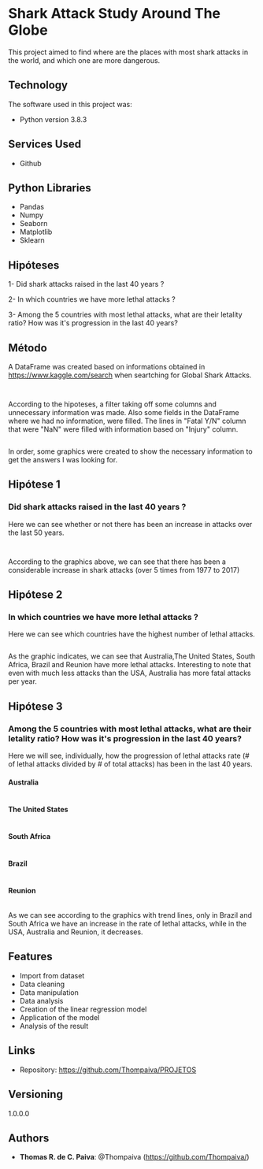 <p align="center">
<img src="https://github.com/Thompaiva/PROJETOS/blob/main/screenshots/tubarao2.png" alt="" border="0">
</p>

# Shark Attack Study Around The Globe



This project aimed to find where are the places with most shark attacks in the world, and which one are more dangerous.

## Technology

The software  used in this project was:

* Python version  3.8.3

## Services Used

* Github


## Python Libraries

* Pandas
* Numpy
* Seaborn
* Matplotlib
* Sklearn



## Hipóteses

1- Did shark attacks raised in the last 40 years ?

2- In which countries we have more lethal attacks ?

3- Among the 5 countries with most lethal attacks, what are their letality ratio? How was it's progression in the last 40 years?



## Método

A DataFrame was created based on informations obtained in https://www.kaggle.com/search when seartching for Global Shark Attacks.
<p align="center">
<img src="https://github.com/Thompaiva/PROJETOS/blob/main/screenshots/tabela_original.png" alt="" border="0">
</p>
<p align="center">
<img src="https://github.com/Thompaiva/PROJETOS/blob/main/screenshots/colunasiniciais.png" alt="" border="0">
</p>
 

According to the hipoteses, a filter taking off some columns and unnecessary information was made. Also some fields in the DataFrame where we had no information, were filled.
The lines in "Fatal Y/N" column that were "NaN" were filled with information based on "Injury" column.
 <p align="center">
<img src="https://github.com/Thompaiva/PROJETOS/blob/main/screenshots/tabeltafiltrada.png" alt="" border="0">
</p>
In order, some graphics were created to show the necessary information to get the answers I was looking for.
  


## Hipótese 1

### Did shark attacks raised in the last 40 years ?

Here we can see whether or not there has been an increase in attacks over the last 50 years.

<p align="center">
<img src="https://github.com/Thompaiva/PROJETOS/blob/main/screenshots/ataquesXano.png" alt="" border="0">
</p>
<p align="center">
<img src="https://github.com/Thompaiva/PROJETOS/blob/main/screenshots/ataquesXpa%C3%ADs.png" alt="" border="0">
</p>

According to the graphics above, we can see that there has been a considerable increase in shark attacks (over 5 times from 1977 to 2017)
 
## Hipótese 2

### In which countries we have more lethal attacks ?

Here we can see which countries have the highest number of lethal attacks.

<p align="center">
<img src="https://github.com/Thompaiva/PROJETOS/blob/main/screenshots/letaisXpais.png" alt="" border="0">
</p>
 

As the graphic indicates, we can see that Australia,The United States, South Africa, Brazil and Reunion have more lethal attacks.
Interesting to note that even with much less attacks than the USA, Australia has more fatal attacks per year.

## Hipótese 3

### Among the 5 countries with most lethal attacks, what are their letality ratio? How was it's progression in the last 40 years?

Here we will see, individually, how the progression of lethal attacks rate  (# of lethal attacks divided by # of total attacks) has been in the last 40 years.

#### Australia
<p align="center">
<img src="https://github.com/Thompaiva/PROJETOS/blob/main/screenshots/trendAUS.png" alt="" border="0">
</p>

#### The United States
<p align="center">
<img src="https://github.com/Thompaiva/PROJETOS/blob/main/screenshots/trendUSA.png" alt="" border="0">
</p>

#### South Africa
<p align="center">
<img src="https://github.com/Thompaiva/PROJETOS/blob/main/screenshots/trendSA.png" alt="" border="0">
</p>

#### Brazil
<p align="center">
<img src="https://github.com/Thompaiva/PROJETOS/blob/main/screenshots/trendBR.png" alt="" border="0">
</p>

#### Reunion
<p align="center">
<img src="https://github.com/Thompaiva/PROJETOS/blob/main/screenshots/trendREU.png" alt="" border="0">
</p>


As we can see according to the graphics with trend lines, only in Brazil and South Africa we have an increase in the rate of lethal attacks, while in the USA, Australia and Reunion, it decreases.





## Features


 - Import from dataset
 - Data cleaning
 - Data manipulation
 - Data analysis
 - Creation of the linear regression model
 - Application of the model
 - Analysis of the result

## Links

  - Repository: https://github.com/Thompaiva/PROJETOS


## Versioning

1.0.0.0


## Authors

* **Thomas R. de C. Paiva**: @Thompaiva (https://github.com/Thompaiva/)
